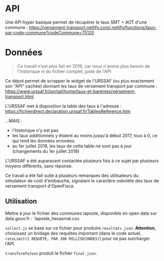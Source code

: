 # API

Une API hyper basique permet de récupérer le taux SMT + AOT d'une commune : https://versement-transport.netlify.com/.netlify/functions/taux-par-code-commune?codeCommune=75120

# Données

> Ce travail n'est plus fait en 2019, car nous n'avons plus besoin de l'historique ni du fichier complet, juste de l'API

Ce dépot permet de scrapper le widget de l'URSSAF (ou plus exactement son "API" cachée) donnant les taux de versement transport par commune :
https://www.urssaf.fr/portail/home/taux-et-baremes/versement-transport.html

L'URSSAF met à disposition la table des taux à l'adresse : https://fichierdirect.declaration.urssaf.fr/TablesReference.htm

...MAIS :

- l'historique n'y est pas
- les taux additionnels y étaient au moins jusqu'à début 2017, tous à 0, ce qui rend les données erronées.
- au 1er juillet 2018, les taux de cette table ne sont pas à jour (changements du 1er juillet 2018)

L'URSSAF a été auparavant contactée plusieurs fois à ce sujet par plusieurs moyens différents, sans réponse.

Ce travail a été fait suite à plusieurs remarques des utilisateurs du simulateur de coût d'embauche, signalant le caractère osbolète des taux de versement transport d'OpenFisca.

## Utilisation

Mettre à jour le fichier des communes laposte, disponible en open data sur data.gouv.fr : `laposte_hexasmal.csv.

`collect.js` se base sur ce fichier pour produire `resultats.json`. **Attention**, choisissez un bridage des requêtes important (dans le code actuel, `rateLimit(1 REQUÊTE, PAR 300 MILLISECONDES)`) pour ne pas surcharger l'API.

`transformToJson` produit le fichier `final.json`.
